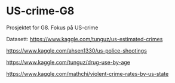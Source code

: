 # US-crime-G8
Prosjektet for G8.
Fokus på US-crime

Datasett:
https://www.kaggle.com/tunguz/us-estimated-crimes

https://www.kaggle.com/ahsen1330/us-police-shootings

https://www.kaggle.com/tunguz/drug-use-by-age

https://www.kaggle.com/mathchi/violent-crime-rates-by-us-state
